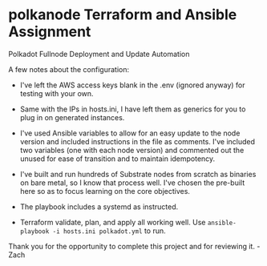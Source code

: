 # polkanode Terraform and Ansible Assignment
Polkadot Fullnode Deployment and Update Automation

A few notes about the configuration: 

- I've left the AWS access keys blank in the .env (ignored anyway) for testing with your own. 

- Same with the IPs in hosts.ini, I have left them as generics for you to plug in on 
generated instances. 

- I've used Ansible variables to allow for an easy update to the node version and included instructions in the file as comments. I've included two variables (one with each node version) and commented out the unused for ease of transition and to maintain idempotency. 

- I've built and run hundreds of Substrate nodes from scratch as binaries on bare metal, so I know that process well. I've chosen the pre-built here so as to focus learning on the core objectives. 

- The playbook includes a systemd as instructed. 

- Terraform validate, plan, and apply all working well. Use `ansible-playbook -i hosts.ini polkadot.yml` to run. 

Thank you for the opportunity to complete this project and for reviewing it. - Zach 


